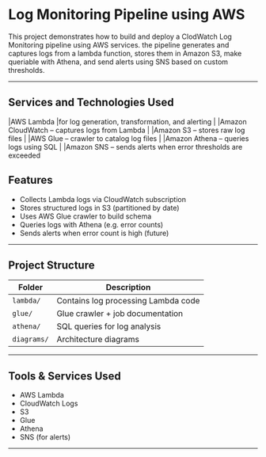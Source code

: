 # Log Monitoring Pipeline using AWS

This project demonstrates how to build and deploy a ClodWatch Log Monitoring pipeline using AWS services. the pipeline generates and captures logs from a lambda function, stores them in Amazon S3, make queriable with Athena, and send alerts using SNS based on custom thresholds.

---

## Services and Technologies Used

|AWS Lambda        |for log generation, transformation, and alerting
|
|Amazon CloudWatch – captures logs from Lambda
|
|Amazon S3 – stores raw log files
|
|AWS Glue – crawler to catalog log files
|
|Amazon Athena – queries logs using SQL
|
|Amazon SNS – sends alerts when error thresholds are exceeded


## Features

- Collects Lambda logs via CloudWatch subscription
- Stores structured logs in S3 (partitioned by date)
- Uses AWS Glue crawler to build schema
- Queries logs with Athena (e.g. error counts)
- Sends alerts when error count is high (future)

---

##  Project Structure

| Folder        | Description                          |
|---------------|--------------------------------------|
| `lambda/`     | Contains log processing Lambda code  |
| `glue/`       | Glue crawler + job documentation     |
| `athena/`     | SQL queries for log analysis         |
| `diagrams/`   | Architecture diagrams                |

---


##  Tools & Services Used
    
- AWS Lambda
- CloudWatch Logs
- S3
- Glue
- Athena
- SNS (for alerts)

---
